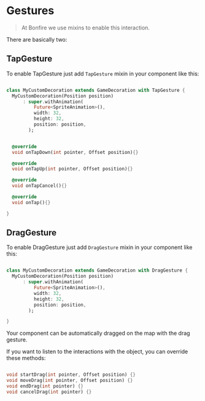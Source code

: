# Gestures

> At Bonfire we use mixins to enable this interaction.

There are basically two:

## TapGesture

To enable TapGesture just add `TapGesture` mixin in your component like this:

```dart

class MyCustomDecoration extends GameDecoration with TapGesture {
  MyCustomDecoration(Position position)
      : super.withAnimation(
          Future<SpriteAnimation>(),
          width: 32,
          height: 32,
          position: position,
        );


  @override
  void onTapDown(int pointer, Offset position){}

  @override
  void onTapUp(int pointer, Offset position){}

  @override
  void onTapCancel(){}

  @override
  void onTap(){}

}
```

## DragGesture

To enable DragGesture just add `DragGesture` mixin in your component like this:

```dart

class MyCustomDecoration extends GameDecoration with DragGesture {
  MyCustomDecoration(Position position)
      : super.withAnimation(
          Future<SpriteAnimation>(),
          width: 32,
          height: 32,
          position: position,
        );

}
```

Your component can be automatically dragged on the map with the drag gesture.

If you want to listen to the interactions with the object, you can override these methods:

```dart

void startDrag(int pointer, Offset position) {}
void moveDrag(int pointer, Offset position) {}
void endDrag(int pointer) {}
void cancelDrag(int pointer) {}

```